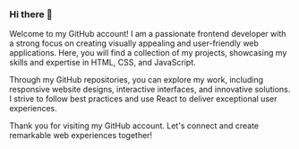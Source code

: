 ### Hi there 👋

Welcome to my GitHub account! I am a passionate frontend developer with a strong focus on creating visually appealing and user-friendly web applications. Here, you will find a collection of my projects, showcasing my skills and expertise in HTML, CSS, and JavaScript.

Through my GitHub repositories, you can explore my work, including responsive website designs, interactive interfaces, and innovative solutions. I strive to follow best practices and use React to deliver exceptional user experiences.

Thank you for visiting my GitHub account. Let's connect and create remarkable web experiences together!

<!--
**Heka9/Heka9** is a ✨ _special_ ✨ repository because its `README.md` (this file) appears on your GitHub profile.

Here are some ideas to get you started:

- 🔭 I’m currently working on ...
- 🌱 I’m currently learning ...
- 👯 I’m looking to collaborate on ...
- 🤔 I’m looking for help with ...
- 💬 Ask me about ...
- 📫 How to reach me: ...
- 😄 Pronouns: ...
- ⚡ Fun fact: ...
-->
